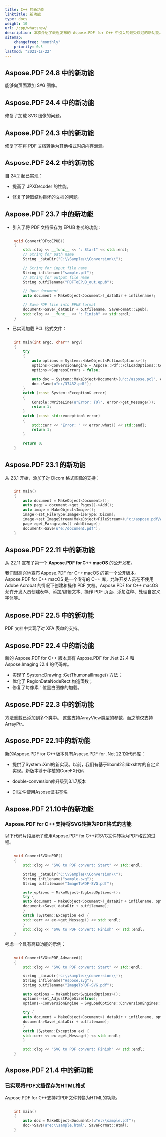 ```yaml
---
title: C++ 的新功能
linktitle: 新功能
type: docs
weight: 10
url: /cpp/whatsnew/
description: 本页介绍了最近发布的 Aspose.PDF for C++ 中引入的最受欢迎的新功能。
sitemap:
    changefreq: "monthly"
    priority: 0.8
lastmod: "2021-12-22"
---
```


## Aspose.PDF 24.8 中的新功能

能够向页面添加 SVG 图像。

## Aspose.PDF 24.4 中的新功能

修复了加载 SVG 图像的问题。

## Aspose.PDF 24.3 中的新功能

修复了在将 PDF 文档转换为其他格式时的内存泄漏。

## Aspose.PDF 24.2 中的新功能

自 24.2 起已实现：

- 提高了 JPXDecoder 的性能。

- 修复了读取结构损坏的文档的问题。

## Aspose.PDF 23.7 中的新功能

- 引入了将 PDF 文档保存为 EPUB 格式的功能：

```cpp

    void ConvertPDFtoEPUB()
    {
        std::clog << __func__ << ": Start" << std::endl;
        // String for path name
        String _dataDir("C:\\Samples\\Conversion\\");

        // String for input file name
        String infilename("sample.pdf");
        // String for output file name
        String outfilename("PDFToEPUB_out.epub");

        // Open document
        auto document = MakeObject<Document>(_dataDir + infilename);

        // Save PDF file into EPUB format
        document->Save(_dataDir + outfilename, SaveFormat::Epub);
        std::clog << __func__ << ": Finish" << std::endl;
    }
```

- 已实现加载 PCL 格式文件：

```cpp

    int main(int argc, char** argv)
    {
        try
        {
            auto options = System::MakeObject<PclLoadOptions>();
            options->ConversionEngine = Aspose::Pdf::PclLoadOptions::ConversionEngines::NewEngine;
            options->SupressErrors = false;

            auto doc = System::MakeObject<Document>(u"c:/aspose.pcl", options);
            doc->Save(u"e:/37432.pdf");
        }
        catch (const System::Exception& error)
        {
            Console::WriteLine(u"Error: {0}", error->get_Message());
            return 1;
        }
        catch (const std::exception& error)
        {
            std::cerr << "Error: " << error.what() << std::endl;
            return 1;
        }

        return 0;
    }
```

## Aspose.PDF 23.1 的新功能

从 23.1 开始，添加了对 Dicom 格式图像的支持：

```cpp

    int main()
    {
        auto document = MakeObject<Document>();
        auto page = document->get_Pages()->Add();
        auto image = MakeObject<Image>();
        image->set_FileType(ImageFileType::Dicom);
        image->set_ImageStream(MakeObject<FileStream>(u"c:/aspose.pdf/Aspose.dcm", FileMode::Open, FileAccess::Read));
        page->get_Paragraphs()->Add(image);
        document->Save(u"e:/document.pdf");
    }
```

## Aspose.PDF 22.11 中的新功能

从 22.11 宣布了第一个 **Aspose.PDF for C++ macOS** 的公开发布。

我们很高兴地宣布 Aspose.PDF for C++ macOS 的第一个公开版本。Aspose.PDF for C++ macOS 是一个专有的 C++ 库，允许开发人员在不使用 Adobe Acrobat 的情况下创建和操作 PDF 文档。Aspose.PDF for C++ macOS 允许开发人员创建表单、添加/编辑文本、操作 PDF 页面、添加注释、处理自定义字体等。

## Aspose.PDF 22.5 中的新功能

PDF 文档中实现了对 XFA 表单的支持。

## Aspose.PDF 22.4 中的新功能

新的 Aspose.PDF for C++ 版本具有 Aspose.PDF for .Net 22.4 和 Aspose.Imaging 22.4 的代码库。

- 实现了 System::Drawing::GetThumbnailImage() 方法；
- 优化了 RegionDataNodeRect 构造函数；
- 修复了每像素 1 位黑白图像的加载。

## Aspose.PDF 22.3 中的新功能

方法重载已添加到多个类中。 这些支持ArrayView类型的参数，而之前仅支持ArrayPtr。

## Aspose.PDF 22.1中的新功能

新的Aspose.PDF for C++版本具有Aspose.PDF for .Net 22.1的代码库：

- 提供了System::Xml的新实现。以前，我们有基于libxml2和libxslt库的自定义实现。新版本基于移植的CoreFX代码

- double-conversion库升级到3.1.7版本

- Dll文件使用Aspose证书签名

## Aspose.PDF 21.10中的新功能

### Aspose.PDF for C++支持将SVG转换为PDF格式的功能

以下代码片段展示了使用Aspose.PDF for C++将SVG文件转换为PDF格式的过程。

```cpp

    void ConvertSVGtoPDF()
    {
        std::clog << "SVG to PDF convert: Start" << std::endl;

        String _dataDir("C:\\Samples\\Conversion\\");
        String infilename("sample.svg");
        String outfilename("ImageToPDF-SVG.pdf");

        auto options = MakeObject<SvgLoadOptions>();
        try {
        auto document = MakeObject<Document>(_dataDir + infilename, options);
        document->Save(_dataDir + outfilename);
        }
        catch (System::Exception ex) {
        std::cerr << ex->get_Message() << std::endl;
        }
        std::clog << "SVG to PDF convert: Finish" << std::endl;
    }
```
考虑一个具有高级功能的示例：

```cpp

    void ConvertSVGtoPDF_Advanced()
    {
        std::clog << "SVG to PDF convert: Start" << std::endl;

        String _dataDir("C:\\Samples\\Conversion\\");
        String infilename("Aspose.svg");
        String outfilename("ImageToPDF-SVG.pdf");

        auto options = MakeObject<SvgLoadOptions>();
        options->set_AdjustPageSize(true);
        options->ConversionEngine = SvgLoadOptions::ConversionEngines::NewEngine;

        try {
        auto document = MakeObject<Document>(_dataDir + infilename, options);
        document->Save(_dataDir + outfilename);
        }
        catch (System::Exception ex) {
        std::cerr << ex->get_Message() << std::endl;
        }

        std::clog << "SVG to PDF convert: Finish" << std::endl;
    }
```

## Aspose.PDF 21.4 中的新功能

### 已实现将PDF文档保存为HTML格式

Aspose.PDF for C++支持将PDF文件转换为HTML的功能。

```cpp

    int main()
    {
        auto doc = MakeObject<Document>(u"e:\\sample.pdf");
        doc->Save(u"e:\\sample.html", SaveFormat::Html);
    }
```